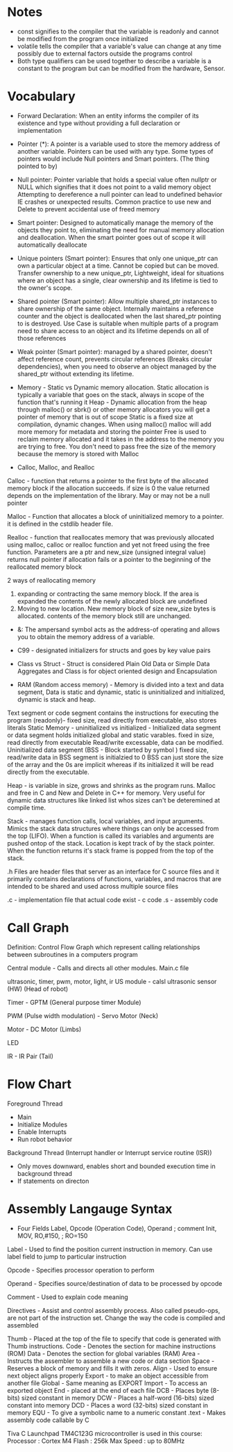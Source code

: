 # Notes 
- const signifies to the compiler that the variable is readonly and cannot be modified from the program once initialized
- volatile tells the compiler that a variable's value can change at any time possibly due to external factors outside the programs control
- Both type qualifiers can be used together to describe a variable is a constant to the program but can be modified from the hardware, Sensor. 





# Vocabulary
- Forward Declaration: When an entity informs the compiler of its existence and type without providing a full declaration or implementation

- Pointer (*): A pointer is a variable used to store the memory address of another variable. Pointers can be used with any type. 
Some types of pointers would include Null pointers and Smart pointers. (The thing pointed to by)

- Null pointer: Pointer variable that holds a special value often nullptr or NULL which signifies that it does not point to a valid memory object
Attempting to dereference a null pointer can lead to undefined behavior IE crashes or unexpected results. Common practice to use new and Delete to prevent accidental use of freed memory

- Smart pointer: Designed to automatically manage the memory of the objects they point to, eliminating the need for manual memory allocation and deallocation. When the smart pointer goes out of scope it will automatically deallocate

- Unique pointers (Smart pointer): Ensures that only one unique_ptr can own a particular object at a time. Cannot be copied but can be moved. Transfer ownership to a new unique_ptr, Lightweight, ideal for situations where an object has a single, clear ownership and its lifetime is tied to the owner's scope.

- Shared pointer (Smart pointer): Allow multiple shared_ptr instances to share ownership of the same object. Internally maintains a reference counter and the object is deallocated when the last shared_ptr pointing to is destroyed. Use Case is suitable when multiple parts of a program need to share access to an object and its lifetime depends on all of those references

- Weak pointer (Smart pointer): managed by a shared pointer, doesn't affect reference count, prevents circular references (Breaks circular dependencies), when you need to observe an object managed by the shared_ptr without extending its lifetime.

- Memory - Static vs Dynamic memory allocation. Static allocation is typically a variable that goes on the stack, always in scope of the function that's running it
Heap - Dynamic allocation from the heap through malloc() or sbrk() or other memory allocators you will get a pointer of memory that is out of scope
Static is a fixed size at compilation, dynamic changes. When using malloc() malloc will add more memory for metadata and storing the pointer
Free is used to reclaim memory allocated and it takes in the address to the memory you are trying to free. You don't need to pass free the size of the memory because the memory is stored with Malloc


- Calloc, Malloc, and Realloc

 Calloc - function that returns a pointer to the first byte of the allocated memory block if the allocation succeeds. if size is 0 the value returned depends on the implementation of the library. May or may not be a null pointer

 Malloc - Function that allocates a block of uninitialized memory to a pointer. it is defined in the cstdlib header file.

 Realloc - function that reallocates memory that was previously allocated using malloc, calloc or realloc function and yet not freed using the free function. Parameters are a ptr and new_size (unsigned integral value) returns null pointer if allocation fails or a pointer to the beginning of the reallocated memory block


 2 ways of reallocating memory 
 1. expanding or contracting the same memory block. If the area is expanded the contents of the newly allocated block are undefined
 2. Moving to new location. New memory block of size new_size bytes is allocated. contents of the memory block still are unchanged.

- &: The ampersand symbol acts as the address-of operating and allows you to obtain the memory address of a variable. 

- C99 -  designated initializers for structs and goes by key value pairs

- Class vs Struct - Struct is considered Plain Old Data or Simple Data Aggregates and Class is for object oriented design and Encapsulation

- RAM (Random access memory) - Memory is divided into a text and data segment, Data is static and dynamic, static is uninitialized and initialized, dynamic is stack and heap.

Text segment or code segment contains the instructions for executing the program (readonly)- fixed size, read directly from executable, also stores literals
Static Memory - uninitialized vs initialized - Initialized data segment or data segment holds initialized global and static varables. fixed in size, read directly from executable Read/write excessable, data can be modified. Uninitialized data segment (BSS - Block started by symbol ) fixed size, read/write data in BSS segment is initialzied to 0 BSS can just store the size of the array and the 0s are implicit whereas if its initialized it will be read directly from the executable.

Heap - is variable in size, grows and shrinks as the program runs. Malloc and free in C and New and Delete in C++ for memory. Very useful for dynamic data structures like linked list whos sizes can't be deteremined at compile time.

Stack - manages function calls, local variables, and input arguments. Mimics the stack data structures where things can only be accessed from the top (LIFO). When a function is called its variables and arguments are pushed ontop of the stack. Location is kept track of by the stack pointer. When the function returns it's stack frame is popped from the top of the stack.


.h Files are header files that server as an interface for C source files and it primarily contains declarations of functions, variables, and macros that are intended to be shared and used across multiple source files

.c - implementation file that actual code exist - c code
.s - assembly code 


# Call Graph
Definition: Control Flow Graph which represent calling relationships between subroutines in a computers program

Central module - Calls and directs all other modules. Main.c file

ultrasonic, timer, pwm, motor, light, ir
US module - calsl ultrasonic sensor (HW) (Head of robot)

Timer - GPTM (General purpose timer Module)

PWM (Pulse width modulation) - Servo Motor (Neck) 

Motor - DC Motor (Limbs)

LED 

IR - IR Pair (Tail)


# Flow Chart                    
Foreground Thread                 
- Main                                
- Initialize Modules                    
- Enable Interrupts                     
- Run robot behavior                    

 Background Thread (Interrupt handler or Interrupt service routine (ISR))
 - Only moves downward, enables short and bounded execution time in background thread
 - If statements on directon


 # Assembly Langauge Syntax
 - Four Fields
 Label, Opcode (Operation Code), Operand ; comment
 Init, MOV, RO,#150, ; RO=150

 Label - Used to find the position current instruction in memory. Can use label field to jump to particular instruction

 Opcode - Specifies processor operation to perform

 Operand - Specifies source/destination of data to be processed by opcode

 Comment - Used to explain code meaning

Directives - Assist and control assembly process. Also called pseudo-ops, are not part of the instruction set. Change the way the code is compiled and assembled 

Thumb - Placed at the top of the file to specify that code is generated with Thumb instructions. 
Code - Denotes the section for machine instructions (ROM)
Data - Denotes the section for global variables (RAM)
Area - Instructs the assembler to assemble a new code or data section 
Space - Reserves a block of memory and fills it with zeros. 
Align - Used to ensure next object aligns properly 
Export - to make an object accessible from another file
Global - Same meaning as EXPORT
Import - To access an exported object
End - placed at the end of each file
DCB - Places byte (8-bits) sized constant in memory
DCW - Places a half-word (16-bits) sized constant into memory 
DCD - Places a word (32-bits) sized constant in memory
EQU - To give a symbolic name to a numeric constant
.text - Makes assembly code callable by C 

Tiva C Launchpad TM4C123G microcontroller is used in this course:
Processor : Cortex M4
Flash : 256k
Max Speed : up to 80MHz

